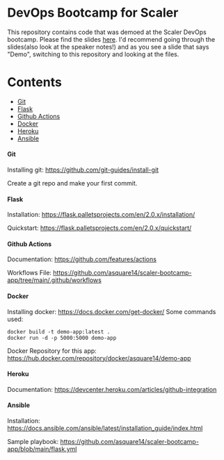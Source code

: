 # DevOps Bootcamp for Scaler

This repository contains code that was demoed at the Scaler DevOps bootcamp. Please find the slides [here](https://docs.google.com/presentation/d/1uadhfAhfI_cuWs5DsSrkjdZvqxt1LE1fA8c_uhBTSxI/edit?usp=sharing). I'd recommend going through the slides(also look at the speaker notes!) and as you see a slide that says "Demo", switching to this repository and looking at the files.

Contents
========

 * [Git](#git)
 * [Flask](#flask)
 * [Github Actions](#actions)
 * [Docker](#docker)
 * [Heroku](#heroku)
 * [Ansible](#ansible)

#### Git

Installing git: https://github.com/git-guides/install-git

Create a git repo and make your first commit.

#### Flask

Installation: https://flask.palletsprojects.com/en/2.0.x/installation/

Quickstart: https://flask.palletsprojects.com/en/2.0.x/quickstart/ 

#### Github Actions

Documentation: https://github.com/features/actions

Workflows File: https://github.com/asquare14/scaler-bootcamp-app/tree/main/.github/workflows

#### Docker

Installing docker: https://docs.docker.com/get-docker/ 
Some commands used:
```
docker build -t demo-app:latest .
docker run -d -p 5000:5000 demo-app  
```
Docker Repository for this app: https://hub.docker.com/repository/docker/asquare14/demo-app

#### Heroku

Documentation: https://devcenter.heroku.com/articles/github-integration

#### Ansible

Installation: https://docs.ansible.com/ansible/latest/installation_guide/index.html

Sample playbook: https://github.com/asquare14/scaler-bootcamp-app/blob/main/flask.yml
